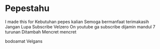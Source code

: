 # Pepestahu
I made this for Kebutuhan pepes kalian Semoga bermanfaat terimakasih 
Jangan Lupa Subscribe Velzero On youtube
ga subscribe dijamin mandul 7 turunan
Ditambah Mencret mencret

bodoamat Velgans
